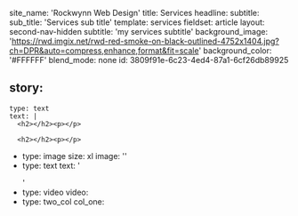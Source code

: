 site_name: 'Rockwynn Web Design'
title: Services
headline:
subtitle:
sub_title: 'Services sub title'
template: services
fieldset: article
layout: second-nav-hidden
subtitle: 'my services subtitle'
background_image: 'https://rwd.imgix.net/rwd-red-smoke-on-black-outlined-4752x1404.jpg?ch=DPR&auto=compress,enhance,format&fit=scale'
background_color: '#FFFFFF'
blend_mode: none
id: 3809f91e-6c23-4ed4-87a1-6cf26db89925

story:
  -
    type: text
    text: |
      <h2></h2><p></p>

      <h2></h2><p></p>

  -
    type: image
    size: xl
    image: ''
  -
    type: text
    text: '<p></p></blockquote><p></p>'
  -
    type: video
    video:
  -
    type: two_col
    col_one:
